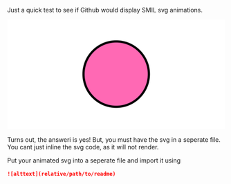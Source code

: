 Just a quick test to see if Github would display SMIL svg animations.

![Animated SVG](animation.svg)

Turns out, the answeri is yes! But, you must have the svg in a seperate file. You cant just inline the svg code, as it will not render. 

Put your animated svg into a seperate file and import it using
```markdown
![alttext](relative/path/to/readme)
```